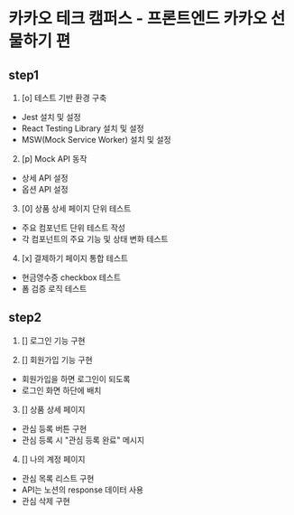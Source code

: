 # 카카오 테크 캠퍼스 - 프론트엔드 카카오 선물하기 편

## step1

1. [o] 테스트 기반 환경 구축

- Jest 설치 및 설정
- React Testing Library 설치 및 설정
- MSW(Mock Service Worker) 설치 및 설정

2. [p] Mock API 동작

- 상세 API 설정
- 옵션 API 설정

3. [0] 상품 상세 페이지 단위 테스트

- 주요 컴포넌트 단위 테스트 작성
- 각 컴포넌트의 주요 기능 및 상태 변화 테스트

4. [x] 결제하기 페이지 통합 테스트

- 현금영수증 checkbox 테스트
- 폼 검증 로직 테스트

## step2

1. [] 로그인 기능 구현

2. [] 회원가입 기능 구현

- 회원가입을 하면 로그인이 되도록
- 로그인 화면 하단에 배치

3. [] 상품 상세 페이지

- 관심 등록 버튼 구현
- 관심 등록 시 "관심 등록 완료" 메시지

4. [] 나의 계정 페이지

- 관심 목록 리스트 구현
- API는 노션의 response 데이터 사용
- 관심 삭제 구현
